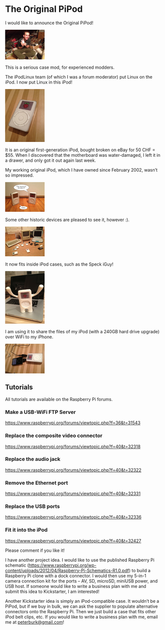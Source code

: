 # The Original PiPod

I would like to announce the Original PiPod!

<img class="aligncenter" alt="Holding PiPod" src="https://raw.githubusercontent.com/peterburk/blog/master/holdingpipod.jpg" width="128">

This is a serious case mod, for experienced modders.

The iPodLinux team (of which I was a forum moderator) put Linux on the iPod. I now put Linux in this iPod!

<img class="aligncenter" alt="PiPod" src="https://raw.githubusercontent.com/peterburk/blog/master/pipod.jpg" width="128">

It is an original first-generation iPod, bought broken on eBay for 50 CHF = $55. When I discovered that the motherboard was water-damaged, I left it in a drawer, and only got it out again last week.

My working original iPod, which I have owned since February 2002, wasn’t so impressed.

<img class="aligncenter" alt="iPods talking" src="https://raw.githubusercontent.com/peterburk/blog/master/gutted.jpg" width="128">

Some other historic devices are pleased to see it, however :).

<img class="aligncenter" alt="PiPod" src="https://raw.githubusercontent.com/peterburk/blog/master/history.jpg" width="128">

It now fits inside iPod cases, such as the Speck iGuy!

<img class="aligncenter" alt="Speck iGuy" src="https://raw.githubusercontent.com/peterburk/blog/master/iguy.jpg" width="128">

I am using it to share the files of my iPod (with a 240GB hard drive upgrade) over WiFi to my iPhone.

<img class="aligncenter" alt="PiPod USB" src="https://raw.githubusercontent.com/peterburk/blog/master/pipodUsb.jpg" width="128">

## Tutorials
All tutorials are available on the Raspberry Pi forums.

### Make a USB-WiFi FTP Server
https://www.raspberrypi.org/forums/viewtopic.php?f=36&t=31543

### Replace the composite video connector
https://www.raspberrypi.org/forums/viewtopic.php?f=40&t=32318

### Replace the audio jack
https://www.raspberrypi.org/forums/viewtopic.php?f=40&t=32322

### Remove the Ethernet port
https://www.raspberrypi.org/forums/viewtopic.php?f=40&t=32331

### Replace the USB ports
https://www.raspberrypi.org/forums/viewtopic.php?f=40&t=32336

### Fit it into the iPod
https://www.raspberrypi.org/forums/viewtopic.php?f=40&t=32427

Please comment if you like it!

I have another project idea. I would like to use the published Raspberry Pi schematic (https://www.raspberrypi.org/wp-content/uploads/2012/04/Raspberry-Pi-Schematics-R1.0.pdf) to build a Raspberry Pi clone with a dock connector. I would then use my 5-in-1 camera connection kit for the ports – AV, SD, microSD, miniUSB power, and USB host.
If someone would like to write a business plan with me and submit this idea to Kickstarter, I am interested!

Another Kickstarter idea is simply an iPod-compatible case. It wouldn’t be a PiPod, but if we buy in bulk, we can ask the supplier to populate alternative connectors onto the Raspberry Pi. Then we just build a case that fits other iPod belt clips, etc. If you would like to write a business plan with me, email me at peterburk@gmail.com!

